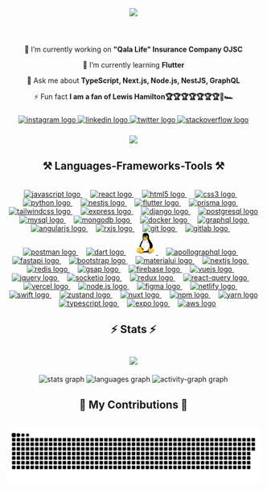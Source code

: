 <div align="center">
  <img src="https://readme-typing-svg.herokuapp.com?font=Fira+Code&weight=600&size=48&pause=1000&color=2BDE98&center=true&random=false&width=1500&height=80&lines=Hi+There+%F0%9F%91%8B;My+name+is+Rahim+Mammadov;I'm+a+Passionate+Frontend+Developer+from+Azerbaijan" />
</div>

###

<br clear="both">

<div align="center">
 
 🔭 I’m currently working on **"Qala Life" Insurance Company OJSC**
 
 🌱 I’m currently learning **Flutter**

 💬 Ask me about **TypeScript, Next.js, Node.js, NestJS, GraphQL**

 ⚡ Fun fact **I am a fan of Lewis Hamilton🏆🏆🏆🏆🏆🏆🏆🏁🏎**

 </div>

 ###

<div align="center">
  <a href="https://www.instagram.com/_rahimos_44/" target="_blank">
    <img src="https://img.shields.io/static/v1?message=Instagram&logo=instagram&label=&color=E4405F&logoColor=white&labelColor=&style=for-the-badge" height="35" alt="instagram logo"  />
  </a>
  <a href="https://www.linkedin.com/in/rahim-mammadov-a79991269/" target="_blank">
    <img src="https://img.shields.io/static/v1?message=LinkedIn&logo=linkedin&label=&color=0077B5&logoColor=white&labelColor=&style=for-the-badge" height="35" alt="linkedin logo"  />
  </a>
  <a href="https://twitter.com/RahimMammadov04" target="_blank">
    <img src="https://img.shields.io/static/v1?message=Twitter&logo=twitter&label=&color=1DA1F2&logoColor=white&labelColor=&style=for-the-badge" height="35" alt="twitter logo"  />
  </a>
  <a href="https://stackoverflow.com/users/23571775/rahim-mammadov" target="_blank">
    <img src="https://img.shields.io/static/v1?message=Stackoverflow&logo=stackoverflow&label=&color=FE7A16&logoColor=white&labelColor=&style=for-the-badge" height="35" alt="stackoverflow logo"  />
  </a>
</div>

###

<div align="center">
  <img height="300" src="https://user-images.githubusercontent.com/74038190/212749695-a6817c5a-a794-462b-afca-1b5ce7dd5e63.gif"  />
</div>

###

<div align="center" padding="20">
  <h2 align="center">⚒️ Languages-Frameworks-Tools ⚒️</h2>
  <br/>
<a href="#">
  <img src="https://cdn.jsdelivr.net/gh/devicons/devicon/icons/javascript/javascript-original.svg" height="44"  alt="javascript logo"  />
</a>
<img width="12" />
<a href="#">
  <img src="https://cdn.jsdelivr.net/gh/devicons/devicon/icons/react/react-original.svg" height="44" alt="react logo"  />
</a>
<img width="12" />
<a href="#">
  <img src="https://cdn.jsdelivr.net/gh/devicons/devicon/icons/html5/html5-plain.svg" height="44" alt="html5 logo"  />
</a>
<img width="12" />
<a href="#">
  <img src="https://cdn.jsdelivr.net/gh/devicons/devicon/icons/css3/css3-plain.svg" height="44" alt="css3 logo"  />
</a>
<img width="12" />
<a href="#">
  <img src="https://cdn.jsdelivr.net/gh/devicons/devicon/icons/python/python-original.svg" height="44" alt="python logo"  />
</a>
<img width="12" />
<a href="#">
  <img src="https://cdn.simpleicons.org/nestjs/E0234E" height="44" alt="nestjs logo"  />
</a>
<img width="12" />
  <a href="#">
  <img src="https://upload.wikimedia.org/wikipedia/commons/thumb/7/79/Flutter_logo.svg/1200px-Flutter_logo.svg.png" height="44" alt="flutter logo"  />
</a>
<img width="12" />
<a href="#">
  <img src="https://www.svgrepo.com/show/374002/prisma.svg" height="44" alt="prisma logo"  />
</a>
<img width="12" />
<a href="#">
  <img src="https://cdn.simpleicons.org/tailwindcss/06B6D4" height="44" alt="tailwindcss logo"  />
</a>
<img width="12" />
<a href="#">
  <img src="https://raw.githubusercontent.com/danielcranney/readme-generator/main/public/icons/skills/express-colored-dark.svg" height="44" alt="express logo"  />
</a>
<img width="12" />
<a href="#">
  <img src="https://static-00.iconduck.com/assets.00/django-icon-1606x2048-lwmw1z73.png" height="44" alt="django logo"  />
</a>
<!-- <img width="12" />
  <a href="#">
  <img src="https://svn.apache.org/repos/asf/kafka/site/logos/originals/png/ICON%20-%20White%20on%20Transparent.png" height="44" alt="kafka logo"  />
</a> -->
<img width="12" />
<a href="#">
  <img src="https://cdn.jsdelivr.net/gh/devicons/devicon/icons/postgresql/postgresql-plain.svg" height="44" alt="postgresql logo"  />
</a>
<img width="12" />
<a href="#">
  <img src="https://cdn.jsdelivr.net/gh/devicons/devicon/icons/mysql/mysql-original.svg" height="44" alt="mysql logo"  />
</a>
<img width="12" />
<a href="#">
  <img src="https://cdn.jsdelivr.net/gh/devicons/devicon/icons/mongodb/mongodb-original.svg" height="44" alt="mongodb logo"  />
</a>
<img width="12" />
<a href="#">
  <img src="https://cdn.jsdelivr.net/gh/devicons/devicon/icons/docker/docker-original-wordmark.svg" height="44" alt="docker logo"  />
</a>
<img width="12" />
<a href="#">
  <img src="https://cdn.jsdelivr.net/gh/devicons/devicon/icons/graphql/graphql-plain.svg" height="44" alt="graphql logo"  />
</a>
<img width="12" />
<a href="#">
  <img src="https://upload.wikimedia.org/wikipedia/commons/thumb/c/cf/Angular_full_color_logo.svg/2048px-Angular_full_color_logo.svg.png" height="44" alt="angularjs logo"  />
</a>
<img width="12" />
<a href="#">
  <img src="https://cdn.worldvectorlogo.com/logos/ngrx.svg" height="44" alt="rxjs logo"  />
</a>
<img width="12" />
<a href="#">
  <img src="https://cdn.jsdelivr.net/gh/devicons/devicon/icons/git/git-original.svg" height="44" alt="git logo"  />
</a>
<img width="12" />
<a href="#">
  <img src="https://cdn4.iconfinder.com/data/icons/logos-and-brands/512/144_Gitlab_logo_logos-512.png" height="44" alt="gitlab logo"  />
</a>
<img width="12" />
<a href="#">
  <img src="https://cdn.simpleicons.org/postman/FF6C37" height="44" alt="postman logo"  />
</a>
<img width="12" />
  <a href="#">
  <img src="https://upload.wikimedia.org/wikipedia/commons/7/7e/Dart-logo.png" height="44" alt="dart logo"  />
</a>
  <img width="12" />
  <a href="#">
  <img src="https://raw.githubusercontent.com/devicons/devicon/master/icons/linux/linux-original.svg" height="44" alt="linux logo"  />
</a>
<img width="12" />
  <a href="#">
  <img src="https://cdn.simpleicons.org/apollographql/311C87" height="44" alt="apollographql logo"  />
</a>
<img width="12" />
  <a href="#">
  <img src="https://cdn.worldvectorlogo.com/logos/fastapi.svg" height="44" alt="fastapi logo"  />
</a>
<img width="12" />
<a href="#">
  <img src="https://getbootstrap.com/docs/5.3/assets/brand/bootstrap-logo-shadow.png" height="44" alt="bootstrap logo"  />
</a>
<img width="12" />
<a href="#">
  <img src="https://cdn.simpleicons.org/mui/007FFF" height="44" alt="materialui logo"  />
</a>
<img width="12" />
<a href="#">
  <img src="https://cdn.jsdelivr.net/gh/devicons/devicon/icons/nextjs/nextjs-original.svg" height="44" alt="nextjs logo"  />
</a>
<img width="12" />
<a href="#">
  <img src="https://cdn.jsdelivr.net/gh/devicons/devicon/icons/redis/redis-original.svg" height="44" alt="redis logo"  />
</a>
  <img width="12" />
<a href="#">
  <img src="https://cdn.worldvectorlogo.com/logos/gsap-greensock.svg" height="44" alt="gsap logo"  />
</a>
<img width="12" />
<a href="#">
  <img src="https://cdn.jsdelivr.net/gh/devicons/devicon/icons/firebase/firebase-plain.svg" height="44" alt="firebase logo"  />
</a>
<img width="12" />
<a href="#">
  <img src="https://cdn.iconscout.com/icon/free/png-256/free-vue-282497.png?f=webp" height="44" alt="vuejs logo"  />
</a>
  <img width="12" />
<a href="#">
  <img src="https://cdn.iconscout.com/icon/free/png-256/free-jquery-logo-icon-download-in-svg-png-gif-file-formats--wordmark-programming-langugae-freebies-pack-logos-icons-1175153.png?f=webp&w=256" height="44" alt="jquery logo"  />
</a>
<img width="12" />
<a href="#">
  <img src="https://upload.wikimedia.org/wikipedia/commons/thumb/9/96/Socket-io.svg/1024px-Socket-io.svg.png" height="44" alt="socketio logo"  />
</a>
<img width="12" />
<a href="#">
  <img src="https://cdn.jsdelivr.net/gh/devicons/devicon/icons/redux/redux-original.svg" height="44" alt="redux logo"  />
</a>
<img width="12" />
<a href="#">
  <img src="https://miro.medium.com/v2/resize:fit:1400/1*elhu-42TzQEdsFjKDbQhhA.png" height="44" alt="react-query logo"  />
</a>
  <img width="12" />
<a href="#">
  <img src="https://assets.vercel.com/image/upload/q_auto/front/favicon/vercel/180x180.png" height="44" alt="vercel logo"  />
</a>
<img width="12" />
<a href="#">
  <img src="https://cdn.jsdelivr.net/gh/devicons/devicon/icons/nodejs/nodejs-original-wordmark.svg" height="44" alt="node.js logo"  />
</a>
<img width="12" />
<a href="#">
  <img src="https://cdn.jsdelivr.net/gh/devicons/devicon/icons/figma/figma-original.svg" height="44" alt="figma logo"  />
</a>
  <img width="12" />
<a href="#">
  <img src="https://seeklogo.com/images/N/netlify-icon-logo-7CF6AA9DC7-seeklogo.com.png" height="44" alt="netlify logo"  />
</a>
<img width="12" />
<a href="#">
  <img src="https://cdn4.iconfinder.com/data/icons/logos-3/504/Swift-2-512.png" height="44" alt="swift logo"  />
</a>
<img width="12" />
<!-- <a href="#">
  <img src="https://cdn.jsdelivr.net/gh/devicons/devicon/icons/vscode/vscode-original.svg" height="44" alt="vscode logo"  />
</a>
<img width="12" /> -->
<a href="#">
  <img src="https://user-images.githubusercontent.com/958486/218346783-72be5ae3-b953-4dd7-b239-788a882fdad6.svg" height="44" alt="zustand logo"  />
</a>
<img width="12" />
<a href="#">
  <img src="https://cdn.iconscout.com/icon/free/png-256/free-nuxt-dot-js-3521615-2945059.png?f=webp" height="44" alt="nuxt logo"  />
</a>
<img width="12" />
<a href="#">
  <img src="https://cdn.jsdelivr.net/gh/devicons/devicon/icons/npm/npm-original-wordmark.svg" height="44" alt="npm logo"  />
</a>
<img width="12" />
<a href="#">
  <img src="https://cdn.jsdelivr.net/gh/devicons/devicon/icons/yarn/yarn-original.svg" height="44" alt="yarn logo"  />
</a>
<img width="12" />
<a href="#">
  <img src="https://raw.githubusercontent.com/danielcranney/readme-generator/main/public/icons/skills/typescript-colored.svg" height="44" alt="typescript logo"  />
</a>
<img width="12" />
<a href="#">
  <img src="https://static-00.iconduck.com/assets.00/file-type-expo-icon-1807x2048-zlqoaiu7.png" height="44" alt="expo logo"  />
</a>
<img width="12" />
<a href="#">
  <img src="https://uxwing.com/wp-content/themes/uxwing/download/brands-and-social-media/aws-icon.png" height="44" alt="aws logo"  />
</a>

</div>



###

<h2 align="center">⚡ Stats ⚡</h2>
<br>

<div align="center">
  <img src="https://github-profile-trophy.vercel.app/?username=RehimMammadov&theme=tokyonight&no-frame=true&no-bg=true&margin-w=4" />
</div>

<br>

<div align="center">
  <img src="https://github-readme-stats.vercel.app/api?username=RehimMammadov&hide_title=false&hide_rank=false&show_icons=true&include_all_commits=true&count_private=true&disable_animations=false&theme=tokyonight&locale=en&hide_border=false" height="150" alt="stats graph"  />
  <img src="https://github-readme-stats.vercel.app/api/top-langs?username=RehimMammadov&locale=en&hide_title=false&layout=compact&card_width=320&langs_count=5&theme=tokyonight&hide_border=false&order=2" height="150" alt="languages graph"  />
<!--   <img src="https://streak-stats.demolab.com?user=RehimMammadov&locale=en&mode=daily&theme=tokyonight&hide_border=false&border_radius=5" height="150" alt="streak graph"  /> -->
  <img src="https://github-readme-activity-graph.vercel.app/graph?username=RehimMammadov&radius=16&theme=tokyo-night&area=true&order=5&hide_title=false&hide_border=false" height="300" alt="activity-graph graph"  />
</div>

###

<!-- <img src="https://user-images.githubusercontent.com/74038190/213910845-af37a709-8995-40d6-be59-724526e3c3d7.gif" alt="jsgoat" /> -->

###

<div align="center">
  <h2>🐍 My Contributions 🐍</h2>
  <br>
  <picture>
    <source media="(prefers-color-scheme: dark)" srcset="https://raw.githubusercontent.com/zaminalirustemov/zaminalirustemov/output/github-contribution-grid-snake-dark.svg">
    <source media="(prefers-color-scheme: light)" srcset="https://raw.githubusercontent.com/zaminalirustemov/zaminalirustemov/output/github-contribution-grid-snake.svg">
    <img alt="snake eating my contributions" src="https://raw.githubusercontent.com/RehimMammadov/RehimMammadov/output/github-contribution-grid-snake.svg" />
  </picture>
  
  <br/><br/><br/>
</div>

###

